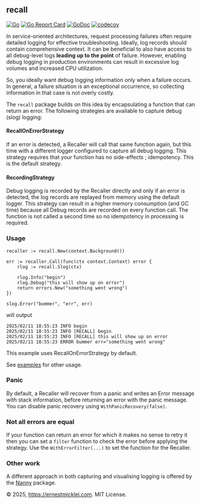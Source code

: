 ## recall

[![Go](https://github.com/emicklei/recall/actions/workflows/go.yaml/badge.svg)](https://github.com/emicklei/recall/actions/workflows/go.yaml)
[![Go Report Card](https://goreportcard.com/badge/github.com/emicklei/recall)](https://goreportcard.com/report/github.com/emicklei/recall)
[![GoDoc](https://pkg.go.dev/badge/github.com/emicklei/recall)](https://pkg.go.dev/github.com/emicklei/recall)
[![codecov](https://codecov.io/gh/emicklei/recall/branch/main/graph/badge.svg)](https://codecov.io/gh/emicklei/recall)

In service-oriented architectures, request processing failures often require detailed logging for effective troubleshooting.
Ideally, log records should contain comprehensive context.
It can be beneficial to also have access to all debug-level logs **leading up to the point** of failure.
However, enabling debug logging in production environments can result in excessive log volumes and increased CPU utilization.

So, you ideally want debug logging information only when a failure occurs. 
In general, a failure situation is an exceptional occurrence, so collecting information in that case is not overly costly.

The `recall` package builds on this idea by encapsulating a function that can return an error. 
The following strategies are available to capture debug (slog) logging:

#### RecallOnErrorStrategy

If an error is detected, a Recaller will call that same function again, but this time with a different logger configured to capture all debug logging. 
This strategy requires that your function has no side-effects ; idempotency.
This is the default strategy.

#### RecordingStrategy

Debug logging is recorded by the Recaller directly and only if an error is detected, the log records are replayed from memory using the default logger. 
This strategy can result in a higher memory consumption (and GC time) because all Debug records are recorded on every function call. 
The function is not called a second time so no idempotency in processing is required.

### Usage

	recaller := recall.New(context.Background())

	err := recaller.Call(func(ctx context.Context) error {
		rlog := recall.Slog(ctx)
		
		rlog.Info("begin")
		rlog.Debug("this will show up on error")
		return errors.New("something went wrong")
	})
	
	slog.Error("bummer", "err", err)
	
will output

    2025/02/11 18:55:23 INFO begin
    2025/02/11 18:55:23 INFO [RECALL] begin
    2025/02/11 18:55:23 INFO [RECALL] this will show up on error
    2025/02/11 18:55:23 ERROR bummer err="something went wrong"

This example uses RecallOnErrorStrategy by default.

See [examples](https://github.com/emicklei/recall/tree/main/examples) for other usage.

### Panic

By default, a Recaller will recover from a panic and writes an Error message with stack information, before returning an error with the panic message. You can disable panic recovery using `WithPanicRecovery(false)`.

### Not all errors are equal

If your function can return an error for which it makes no sense to retry it then you can set a `filter` function to check the error before applying the strategy. Use the `WithErrorFilter(...)` to set the function for the Recaller.

### Other work

A different approach in both capturing and visualising logging is offered by the [Nanny](https://github.com/emicklei/nanny) package.

&copy; 2025, https://ernestmicklei.com. MIT License.
